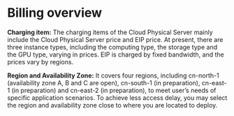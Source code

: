 # Billing overview

**Charging item:**
The charging items of the Cloud Physical Server mainly include the Cloud Physical Server price and EIP price. At present, there are three instance types, including the computing type, the storage type and the GPU type, varying in prices. EIP is charged by fixed bandwidth, and the prices vary by regions.

**Region and Availability Zone:**
It covers four regions, including cn-north-1 (availability zone A, B and C are open), cn-south-1 (in preparation), cn-east-1 (in preparation) and cn-east-2 (in preparation), to meet user’s needs of specific application scenarios. To achieve less access delay, you may select the region and availability zone close to where you are located to deploy.

